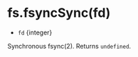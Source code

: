 # fs.fsyncSync(fd)

<!-- YAML
added: v0.1.96
-->

* `fd` {integer}

Synchronous fsync(2). Returns `undefined`.
